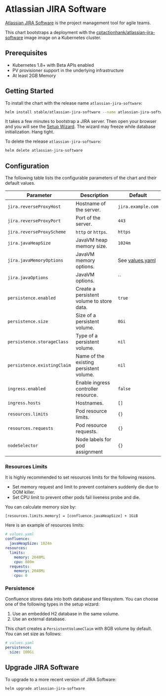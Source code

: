 # Atlassian JIRA Software

[Atlassian JIRA Software](https://www.atlassian.com/software/jira) is the project management tool for agile teams.

This chart bootstraps a deployment with the [cptactionhank/atlassian-jira-software](https://github.com/cptactionhank/docker-atlassian-jira-software) image image on a Kubernetes cluster.


## Prerequisites

- Kubernetes 1.8+ with Beta APIs enabled
- PV provisioner support in the underlying infrastructure
- At least 2GB Memory


## Getting Started

To install the chart with the release name `atlassian-jira-software`:

```sh
helm install stable/atlassian-jira-software --name atlassian-jira-software
```

It takes a few minutes to bootstrap a JIRA server.
Then open your browser and you will see the [Setup Wizard](https://confluence.atlassian.com/adminjiraserver/running-the-setup-wizard-938846872.html).
The wizard may freeze while database initialization. Hang tight.

To delete the release `atlassian-jira-software`:

```sh
helm delete atlassian-jira-software
```


## Configuration

The following table lists the configurable parameters of the chart and their default values.

Parameter | Description | Default
----------|-------------|--------
`jira.reverseProxyHost` | Hostname of the server. | `jira.example.com`
`jira.reverseProxyPort` | Port of the server. | `443`
`jira.reverseProxyScheme` | `http` or `https`. | `https`
`jira.javaHeapSize` | JavaVM heap memory size. | `1024m`
`jira.javaMemoryOptions` | JavaVM memory options. | See [values.yaml](values.yaml)
`jira.javaOptions` | JavaVM options. | ``
`persistence.enabled` | Create a persistent volume to store data. | `true`
`persistence.size` | Size of a persistent volume. | `8Gi`
`persistence.storageClass` | Type of a persistent volume. | `nil`
`persistence.existingClaim` | Name of the existing persistent volume. | `nil`
`ingress.enabled` |	Enable ingress controller resource.	| `false`
`ingress.hosts`	| Hostnames. | `[]`
`resources.limits` | Pod resource limits. | `{}`
`resources.requests` | Pod resource requests. | `{}`
`nodeSelector` | Node labels for pod assignment | `{}`


### Resources Limits

It is highly recommended to set resources limits for the following reasons.

- Set memory request and limit to prevent containers suddenly die due to OOM killer.
- Set CPU limit to prevent other pods fail liveness probe and die.

You can calculate memory size by:

```
[resources.limits.memory] = [confluence.javaHeapSize] + 1GiB
```

Here is an example of resources limits:

```yaml
# values.yaml
confluence:
  javaHeapSize: 1024m
resources:
  limits:
    memory: 2048Mi
    cpu: 800m
  requests:
    memory: 2048Mi
    cpu: 0
```


### Persistence

Confluence stores data into both database and filesystem.
You can choose one of the following types in the setup wizard:

1. Use an embedded H2 database in the same volume.
1. Use an external database.

This chart creates a `PersistentVolumeClaim` with 8GB volume by default.
You can set size as follows:

```yaml
# values.yaml
persistence:
  size: 100Gi
```


## Upgrade JIRA Software

To upgrade to a more recent version of JIRA Software:

```sh
helm upgrade atlassian-jira-software
```
